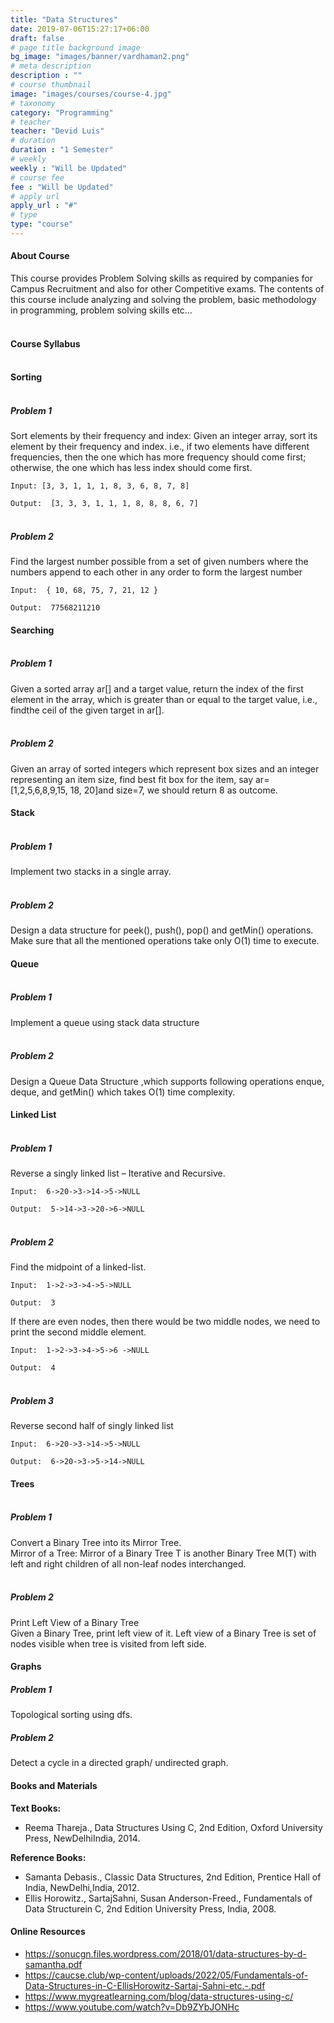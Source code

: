 ```yaml
---
title: "Data Structures"
date: 2019-07-06T15:27:17+06:00
draft: false
# page title background image
bg_image: "images/banner/vardhaman2.png"
# meta description
description : ""
# course thumbnail
image: "images/courses/course-4.jpg"
# taxonomy
category: "Programming"
# teacher
teacher: "Devid Luis"
# duration
duration : "1 Semester"
# weekly
weekly : "Will be Updated"
# course fee
fee : "Will be Updated"
# apply url
apply_url : "#"
# type
type: "course"
---
```


#### About Course
This course provides Problem Solving skills as required by companies for Campus Recruitment 
and also for other Competitive exams. The contents of this course include analyzing and solving the 
problem, basic methodology in programming, problem solving skills etc…

#### <br>Course Syllabus

#### <br>Sorting

##### <br>Problem 1
  Sort elements by their frequency and index:
Given an integer array, sort its element by their frequency and index. i.e., if two elements have 
different frequencies, then the one which has more frequency should come first; otherwise, the 
one which has less index should come first.

    Input: [3, 3, 1, 1, 1, 8, 3, 6, 8, 7, 8]
    
    Output:  [3, 3, 3, 1, 1, 1, 8, 8, 8, 6, 7]

##### <br>Problem 2
  Find the largest number possible from a set of given numbers where the numbers append to 
each other in any order to form the largest number

    Input:  { 10, 68, 75, 7, 21, 12 }

    Output:  77568211210

#### Searching

##### <br>Problem 1
  Given a sorted array ar[] and a target value, return the index of the first element in the array, 
which is greater than or equal to the target value, i.e., findthe ceil of the given target in ar[].

##### <br>Problem 2
 Given an array of sorted integers which represent box sizes and an integer representing an item
size, find best fit box for the item, say ar=[1,2,5,6,8,9,15, 18, 20]and size=7, we should return 8
as outcome.

#### Stack

##### <br>Problem 1
 Implement two stacks in a single array.

##### <br>Problem 2
 Design a data structure for peek(), push(), pop() and getMin() operations. Make sure that all the 
mentioned operations take only O(1) time to execute.

#### Queue

##### <br>Problem 1 
 Implement a queue using stack data structure 

##### <br>Problem 2
Design a Queue Data Structure ,which supports following operations enque, deque, and 
getMin() which takes O(1) time complexity.

#### Linked List

##### <br>Problem 1
 Reverse a singly linked list – Iterative and Recursive.

    Input:  6->20->3->14->5->NULL
    
    Output:  5->14->3->20->6->NULL

##### <br>Problem 2
Find the midpoint of a linked-list.

    Input:  1->2->3->4->5->NULL
    
    Output:  3
If there are even nodes, then there would be two middle nodes, we need to print the second 
middle element.

    Input:  1->2->3->4->5->6 ->NULL
    
    Output:  4
    
##### <br>Problem 3
 Reverse second half of singly linked list

    Input:  6->20->3->14->5->NULL
    
    Output:  6->20->3->5->14->NULL


#### Trees

##### <br>Problem 1
 Convert a Binary Tree into its Mirror Tree.<br>
Mirror of a Tree: Mirror of a Binary Tree T is another Binary Tree M(T) with left and right 
children of all non-leaf nodes interchanged.

##### <br>Problem 2
Print Left View of a Binary Tree<br>
Given a Binary Tree, print left view of it. Left view of a Binary Tree is set of nodes visible when 
tree is visited from left side.

#### Graphs

##### Problem 1
Topological sorting using dfs.

##### Problem 2
Detect a cycle in a directed graph/ undirected graph.

#### Books and Materials
**Text Books:**
* Reema Thareja., Data Structures Using C, 2nd Edition, Oxford University Press, NewDelhiIndia, 2014.

**Reference Books:**
* Samanta Debasis., Classic Data Structures, 2nd Edition, Prentice Hall of India, NewDelhi,India, 2012.
* Ellis Horowitz., SartajSahni, Susan Anderson-Freed., Fundamentals of Data Structurein C, 2nd Edition University Press, India, 2008.

#### Online Resources
* https://sonucgn.files.wordpress.com/2018/01/data-structures-by-d-samantha.pdf
* https://caucse.club/wp-content/uploads/2022/05/Fundamentals-of-Data-Structures-in-C-EllisHorowitz-Sartaj-Sahni-etc.-.pdf
* https://www.mygreatlearning.com/blog/data-structures-using-c/
* https://www.youtube.com/watch?v=Db9ZYbJONHc
